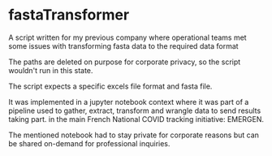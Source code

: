 # fastaTransformer
A script written for my previous company where operational teams met some issues with transforming fasta data to the required data format

The paths are deleted on purpose for corporate privacy, so the script wouldn't run in this state.

The script expects a specific excels file format and fasta file.

It was implemented in a jupyter notebook context where it was part of a pipeline used to gather, extract, transform and wrangle data to send results taking part.
in the main French National COVID tracking initiative: EMERGEN.

The mentioned notebook had to stay private for corporate reasons but can be shared on-demand for professional inquiries.
